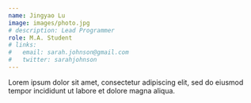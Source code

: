 ```yaml
---
name: Jingyao Lu
image: images/photo.jpg
# description: Lead Programmer
role: M.A. Student
# links:
#   email: sarah.johnson@gmail.com
#   twitter: sarahjohnson
---
```


Lorem ipsum dolor sit amet, consectetur adipiscing elit, sed do eiusmod tempor incididunt ut labore et dolore magna aliqua.
